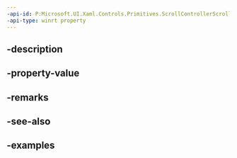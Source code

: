 ```yaml
---
-api-id: P:Microsoft.UI.Xaml.Controls.Primitives.ScrollControllerScrollFromRequestedEventArgs.OffsetVelocity
-api-type: winrt property
---
```


## -description

## -property-value

## -remarks

## -see-also

## -examples

